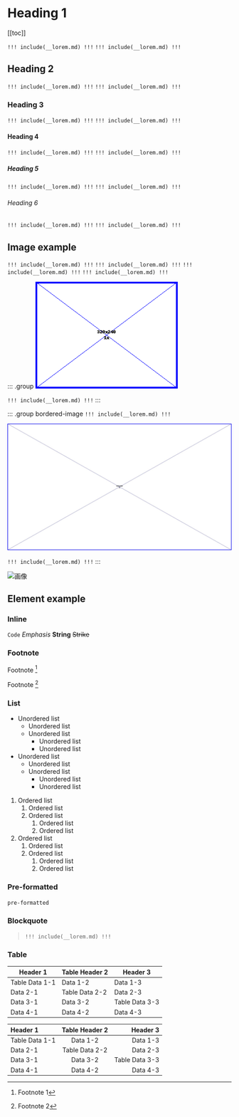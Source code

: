 # Heading 1

[[toc]]

`!!! include(__lorem.md) !!!`
`!!! include(__lorem.md) !!!`

## Heading 2

`!!! include(__lorem.md) !!!`
`!!! include(__lorem.md) !!!`

### Heading 3

`!!! include(__lorem.md) !!!`
`!!! include(__lorem.md) !!!`

#### Heading 4

`!!! include(__lorem.md) !!!`
`!!! include(__lorem.md) !!!`

##### Heading 5

`!!! include(__lorem.md) !!!`
`!!! include(__lorem.md) !!!`

###### Heading 6

`!!! include(__lorem.md) !!!`
`!!! include(__lorem.md) !!!`

## Image example

`!!! include(__lorem.md) !!!`
`!!! include(__lorem.md) !!!`
`!!! include(__lorem.md) !!!`
`!!! include(__lorem.md) !!!`

::: .group
![画像](./img/sample.png)

`!!! include(__lorem.md) !!!`
:::

::: .group bordered-image
`!!! include(__lorem.md) !!!`

![画像](./img/sample.jpg)

`!!! include(__lorem.md) !!!`
:::

![画像](../../img/sample.jpg)

## Element example

### Inline

`Code`
_Emphasis_
**String**
~~Strike~~

### Footnote

Footnote [^1]

[^1]: Footnote 1

Footnote [^2]

[^2]: Footnote 2

### List

- Unordered list
  - Unordered list
  - Unordered list
    - Unordered list
    - Unordered list
- Unordered list
  - Unordered list
  - Unordered list
    - Unordered list
    - Unordered list

1. Ordered list
   1. Ordered list
   2. Ordered list
      1. Ordered list
      2. Ordered list
2. Ordered list
   1. Ordered list
   2. Ordered list
      1. Ordered list
      2. Ordered list

### Pre-formatted

```
pre-formatted
```

### Blockquote

> `!!! include(__lorem.md) !!!`

### Table

| Header 1       | Table Header 2 | Header 3       |
| -------------- | -------------- | -------------- |
| Table Data 1-1 | Data 1-2       | Data 1-3       |
| Data 2-1       | Table Data 2-2 | Data 2-3       |
| Data 3-1       | Data 3-2       | Table Data 3-3 |
| Data 4-1       | Data 4-2       | Data 4-3       |

| Header 1       | Table Header 2 |       Header 3 |
| :------------- | :------------: | -------------: |
| Table Data 1-1 |    Data 1-2    |       Data 1-3 |
| Data 2-1       | Table Data 2-2 |       Data 2-3 |
| Data 3-1       |    Data 3-2    | Table Data 3-3 |
| Data 4-1       |    Data 4-2    |       Data 4-3 |
